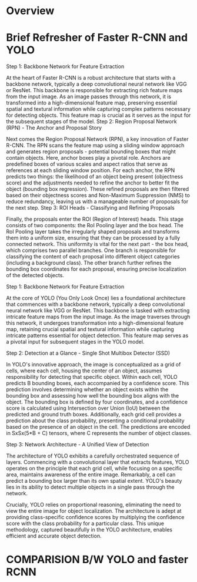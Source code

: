 # Overview




# Brief Refresher of Faster R-CNN and YOLO
Step 1: Backbone Network for Feature Extraction

At the heart of Faster R-CNN is a robust architecture that starts with a backbone network, typically a deep convolutional neural network like VGG or ResNet. This backbone is responsible for extracting rich feature maps from the input image. As an image passes through this network, it is transformed into a high-dimensional feature map, preserving essential spatial and textural information while capturing complex patterns necessary for detecting objects. This feature map is crucial as it serves as the input for the subsequent stages of the model.
Step 2: Region Proposal Network (RPN) - The Anchor and Proposal Story

Next comes the Region Proposal Network (RPN), a key innovation of Faster R-CNN. The RPN scans the feature map using a sliding window approach and generates region proposals - potential bounding boxes that might contain objects. Here, anchor boxes play a pivotal role. Anchors are predefined boxes of various scales and aspect ratios that serve as references at each sliding window position. For each anchor, the RPN predicts two things: the likelihood of an object being present (objectness score) and the adjustments needed to refine the anchor to better fit the object (bounding box regression). These refined proposals are then filtered based on their objectness scores and Non-Maximum Suppression (NMS) to reduce redundancy, leaving us with a manageable number of proposals for the next step.
Step 3: ROI Heads - Classifying and Refining Proposals

Finally, the proposals enter the ROI (Region of Interest) heads. This stage consists of two components: the RoI Pooling layer and the box head. The RoI Pooling layer takes the irregularly shaped proposals and transforms them into a uniform size, ensuring that they can be processed by a fully connected network. This uniformity is vital for the next part - the box head, which comprises two parallel branches. One branch is responsible for classifying the content of each proposal into different object categories (including a background class). The other branch further refines the bounding box coordinates for each proposal, ensuring precise localization of the detected objects.




<!-- insert images-->
Step 1: Backbone Network for Feature Extraction

At the core of YOLO (You Only Look Once) lies a foundational architecture that commences with a backbone network, typically a deep convolutional neural network like VGG or ResNet. This backbone is tasked with extracting intricate feature maps from the input image. As the image traverses through this network, it undergoes transformation into a high-dimensional feature map, retaining crucial spatial and textural information while capturing intricate patterns essential for object detection. This feature map serves as a pivotal input for subsequent stages in the YOLO model.

Step 2: Detection at a Glance - Single Shot Multibox Detector (SSD)

In YOLO's innovative approach, the image is conceptualized as a grid of cells, where each cell, housing the center of an object, assumes responsibility for detecting that specific object. Within each cell, YOLO predicts B bounding boxes, each accompanied by a confidence score. This prediction involves determining whether an object exists within the bounding box and assessing how well the bounding box aligns with the object. The bounding box is defined by four coordinates, and a confidence score is calculated using Intersection over Union (IoU) between the predicted and ground truth boxes. Additionally, each grid cell provides a prediction about the class probability, presenting a conditional probability based on the presence of an object in the cell. The predictions are encoded in SxSx(5*B + C) tensors, where C represents the number of object classes.

Step 3: Network Architecture - A Unified View of Detection

The architecture of YOLO exhibits a carefully orchestrated sequence of layers. Commencing with a convolutional layer that extracts features, YOLO operates on the principle that each grid cell, while focusing on a specific area, maintains awareness of the entire image. Remarkably, a cell can predict a bounding box larger than its own spatial extent. YOLO's beauty lies in its ability to detect multiple objects in a single pass through the network.

Crucially, YOLO relies on proportional reasoning, eliminating the need to view the entire image for object localization. The architecture is adept at providing class-specific confidence scores by multiplying the confidence score with the class probability for a particular class. This unique methodology, captured beautifully in the YOLO architecture, enables efficient and accurate object detection.

# COMPARISION B/W YOLO and faster RCNN
 <!-- insert img from video comparing FPS and MaP score -->
 <!-- Elaborate the image -->